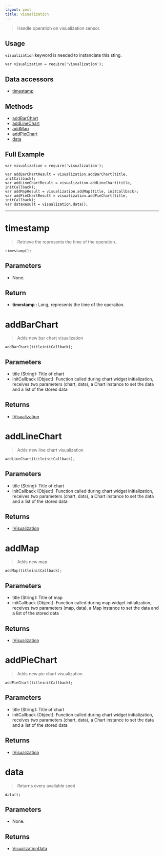 ```yaml
---
layout: post
title: Visualization
---
```


> Handle operation on visualization sensor.

Usage
-----

`visualization` keyword is needed to instanciate this sting.

    var visualization = require('visualization');


Data accessors
--------------

- [timestamp](#timestamp)

Methods
-------

- [addBarChart](#addbarchart)
- [addLineChart](#addlinechart)
- [addMap](#addmap)
- [addPieChart](#addpiechart)
- [data](#data)

Full Example
------------

    var visualization = require('visualization');

    var addBarChartResult = visualization.addBarChart(title, initCallback);
    var addLineChartResult = visualization.addLineChart(title, initCallback);
    var addMapResult = visualization.addMap(title, initCallback);
    var addPieChartResult = visualization.addPieChart(title, initCallback);
    var dataResult = visualization.data();




---


timestamp
=========

> Retrieve the represents the time of the operation..

    timestamp();

Parameters
----------

- None.

Return
------

- __timestamp__ : Long, represents the time of the operation.




addBarChart
===========

> Adds new bar chart visualization

    addBarChart(titleinitCallback);

Parameters
----------

- title (String): Title of chart
- initCallback (Object): Function called during chart widget initialization, receives two parameters (chart, data), a Chart instance to set the data and a list of the stored data
 
Returns
-------
- [IVisualization](/jsdoc/stings-visualization/1.11.0/IVisualization.html)

addLineChart
============

> Adds new line chart visualization

    addLineChart(titleinitCallback);

Parameters
----------

- title (String): Title of chart
- initCallback (Object): Function called during chart widget initialization, receives two parameters (chart, data), a Chart instance to set the data and a list of the stored data
 
Returns
-------
- [IVisualization](/jsdoc/stings-visualization/1.11.0/IVisualization.html)

addMap
======

> Adds new map

    addMap(titleinitCallback);

Parameters
----------

- title (String): Title of map
- initCallback (Object): Function called during map widget initialization, receives two parameters (map, data), a Map instance to set the data and a list of the stored data
 
Returns
-------
- [IVisualization](/jsdoc/stings-visualization/1.11.0/IVisualization.html)

addPieChart
===========

> Adds new pie chart visualization

    addPieChart(titleinitCallback);

Parameters
----------

- title (String): Title of chart
- initCallback (Object): Function called during chart widget initialization, receives two parameters (chart, data), a Chart instance to set the data and a list of the stored data
 
Returns
-------
- [IVisualization](/jsdoc/stings-visualization/1.11.0/IVisualization.html)

data
====

> Returns every available seed.

    data();

Parameters
----------

- None.
 
Returns
-------
- [VisualizationData](visualizationData.html)
 
